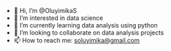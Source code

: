 - 👋 Hi, I’m @OluyimikaS
- 👀 I’m interested in data science
- 🌱 I’m currently learning data analysis using python
- 💞️ I’m looking to collaborate on data analysis projects
- 📫 How to reach me: soluyimika@gmail.com

<!---
Oluyimika/Oluyimika is a ✨ special ✨ repository because its `README.md` (this file) appears on your GitHub profile.
You can click the Preview link to take a look at your changes.
--->

